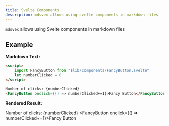 ```yaml
---
title: Svelte Components
description: mdsvex allows using svelte components in markdown files
---
```


`mdsvex` allows using Svelte components in markdown files

## Example

**Markdown Text:**

```markdown
<script>
    import FancyButton from "$lib/components/FancyButton.svelte"
    let numberClicked = 0
</script>

Number of clicks: {numberClicked}
<FancyButton onclick={() => numberClicked+=1}>Fancy Button</FancyButton>
```

**Rendered Result:**

<script>
    import FancyButton from "$lib/components/FancyButton.svelte"
    let numberClicked = 0
</script>

 Number of clicks: {numberClicked}
<FancyButton onclick={() => numberClicked+=1}>Fancy Button</FancyButton>
